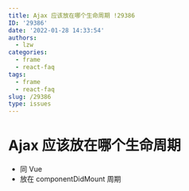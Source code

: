 ```yaml
---
title: Ajax 应该放在哪个生命周期 !29386
ID: '29386'
date: '2022-01-28 14:33:54'
authors:
  - lzw
categories:
  - frame
  - react-faq
tags:
  - frame
  - react-faq
slug: /29386
type: issues
---
```


# Ajax 应该放在哪个生命周期

- 同 Vue 
- 放在 componentDidMount 周期
